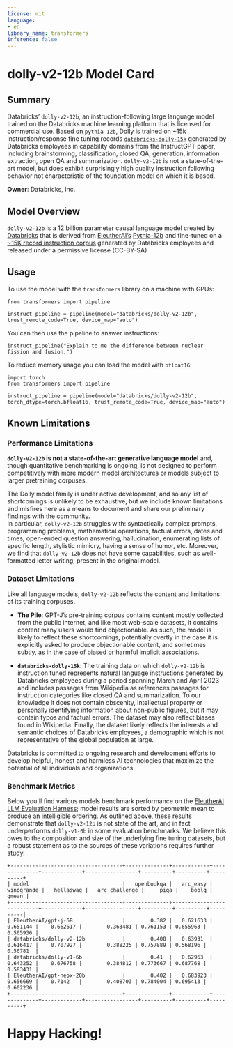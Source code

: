 ```yaml
---
license: mit
language:
- en
library_name: transformers
inference: false
---
```

# dolly-v2-12b Model Card
## Summary

Databricks’ `dolly-v2-12b`, an instruction-following large language model trained on the Databricks machine learning platform 
that is licensed for commercial use. Based on `pythia-12b`, Dolly is trained on ~15k instruction/response fine tuning records 
[`databricks-dolly-15k`](https://github.com/databrickslabs/dolly/tree/master/data) generated 
by Databricks employees in capability domains from the InstructGPT paper, including brainstorming, classification, closed QA, generation,
information extraction, open QA and summarization. `dolly-v2-12b` is not a state-of-the-art model, but does exhibit surprisingly 
high quality instruction following behavior not characteristic of the foundation model on which it is based.  

**Owner**: Databricks, Inc.

## Model Overview
`dolly-v2-12b` is a 12 billion parameter causal language model created by [Databricks](https://databricks.com/) that is derived from 
[EleutherAI’s](https://www.eleuther.ai/) [Pythia-12b](https://huggingface.co/EleutherAI/pythia-12b) and fine-tuned 
on a [~15K record instruction corpus](https://github.com/databrickslabs/dolly/tree/master/data) generated by Databricks employees and released under a permissive license (CC-BY-SA)

## Usage

To use the model with the `transformers` library on a machine with GPUs:

```
from transformers import pipeline

instruct_pipeline = pipeline(model="databricks/dolly-v2-12b", trust_remote_code=True, device_map="auto")
```

You can then use the pipeline to answer instructions:

```
instruct_pipeline("Explain to me the difference between nuclear fission and fusion.")
```

To reduce memory usage you can load the model with `bfloat16`:

```
import torch
from transformers import pipeline

instruct_pipeline = pipeline(model="databricks/dolly-v2-12b", torch_dtype=torch.bfloat16, trust_remote_code=True, device_map="auto")
```


## Known Limitations

### Performance Limitations
**`dolly-v2-12b` is not a state-of-the-art generative language model** and, though quantitative benchmarking is ongoing, is not designed to perform 
competitively with more modern model architectures or models subject to larger pretraining corpuses.  

The Dolly model family is under active development, and so any list of shortcomings is unlikely to be exhaustive, but we include known limitations and misfires here as a means to document and share our preliminary findings with the community.  
In particular, `dolly-v2-12b` struggles with: syntactically complex prompts, programming problems, mathematical operations, factual errors, 
dates and times, open-ended question answering, hallucination, enumerating lists of specific length, stylistic mimicry, having a sense of humor, etc.
Moreover, we find that `dolly-v2-12b` does not have some capabilities, such as well-formatted letter writing, present in the original model.  

### Dataset Limitations
Like all language models, `dolly-v2-12b` reflects the content and limitations of its training corpuses. 

- **The Pile**: GPT-J’s pre-training corpus contains content mostly collected from the public internet, and like most web-scale datasets,
it contains content many users would find objectionable. As such, the model is likely to reflect these shortcomings, potentially overtly
in the case it is explicitly asked to produce objectionable content, and sometimes subtly, as in the case of biased or harmful implicit
associations.

- **`databricks-dolly-15k`**: The training data on which `dolly-v2-12b` is instruction tuned represents natural language instructions generated
by Databricks employees during a period spanning March and April 2023 and includes passages from Wikipedia as references passages
for instruction categories like closed QA and summarization. To our knowledge it does not contain obscenity, intellectual property or
personally identifying information about non-public figures, but it may contain typos and factual errors.
The dataset may also reflect biases found in Wikipedia. Finally, the dataset likely reflects
the interests and semantic choices of Databricks employees, a demographic which is not representative of the global population at large.

Databricks is committed to ongoing research and development efforts to develop helpful, honest and harmless AI technologies that 
maximize the potential of all individuals and organizations. 

### Benchmark Metrics

Below you'll find various models benchmark performance on the [EleutherAI LLM Evaluation Harness](https://github.com/EleutherAI/lm-evaluation-harness); 
model results are sorted by geometric mean to produce an intelligible ordering. As outlined above, these results demonstrate that `dolly-v2-12b` is not state of the art, 
and in fact underperforms `dolly-v1-6b` in some evaluation benchmarks. We believe this owes to the composition and size of the underlying fine tuning datasets, 
but a robust statement as to the sources of these variations requires further study.  

```
+------------------------------------+--------------+------------+--------------+-------------+-----------------+----------+----------+----------+
| model                              |   openbookqa |   arc_easy |   winogrande |   hellaswag |   arc_challenge |     piqa |    boolq |    gmean |
+------------------------------------+--------------+------------+--------------+-------------+-----------------+----------+----------+----------|
| EleutherAI/gpt-j-6B                |        0.382 |   0.621633 |     0.651144 |    0.662617 |        0.363481 | 0.761153 | 0.655963 | 0.565936 |
| databricks/dolly-v2-12b            |        0.408 |   0.63931  |     0.616417 |    0.707927 |        0.388225 | 0.757889 | 0.568196 | 0.56781  |
| databricks/dolly-v1-6b             |        0.41  |   0.62963  |     0.643252 |    0.676758 |        0.384812 | 0.773667 | 0.687768 | 0.583431 |
| EleutherAI/gpt-neox-20b            |        0.402 |   0.683923 |     0.656669 |    0.7142   |        0.408703 | 0.784004 | 0.695413 | 0.602236 |
+------------------------------------+--------------+------------+--------------+-------------+-----------------+----------+----------+----------+
```

# Happy Hacking!